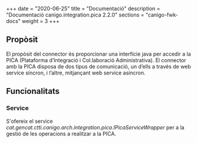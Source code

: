 +++
date        = "2020-06-25"
title       = "Documentació"
description = "Documentació canigo.integration.pica 2.2.0"
sections    = "canigo-fwk-docs"
weight      = 3
+++

## Propòsit

El propòsit del connector és proporcionar una interfície java per accedir a la PICA (Plataforma d’Integració i Col.laboració Administrativa). El connector amb la PICA disposa de dos tipus de comunicació, un d’ells a través de web service síncron, i l’altre, mitjançant web service asíncron.

## Funcionalitats

### Service

S'ofereix el service *cat.gencat.ctti.canigo.arch.integration.pica.IPicaServiceWrapper* per a la gestió de les operacions a realitzar a la PICA.
